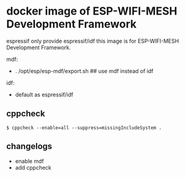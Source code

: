# docker image of ESP-WIFI-MESH Development Framework 

espressif only provide espressif/idf
this image is for ESP-WIFI-MESH Development Framework.

mdf:
 - . /opt/esp/esp-mdf/export.sh ## use mdf instead of idf

idf:
 - default as espressif/idf

## cppcheck
```
$ cppcheck --enable=all --suppress=missingIncludeSystem .
```

## changelogs
* enable mdf
* add cppcheck 
